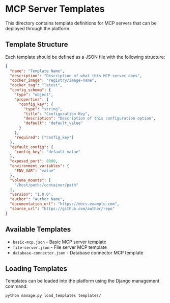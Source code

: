 # MCP Server Templates

This directory contains template definitions for MCP servers that can be deployed through the platform.

## Template Structure

Each template should be defined as a JSON file with the following structure:

```json
{
  "name": "Template Name",
  "description": "Description of what this MCP server does",
  "docker_image": "registry/image-name",
  "docker_tag": "latest",
  "config_schema": {
    "type": "object",
    "properties": {
      "config_key": {
        "type": "string",
        "title": "Configuration Key",
        "description": "Description of this configuration option",
        "default": "default_value"
      }
    },
    "required": ["config_key"]
  },
  "default_config": {
    "config_key": "default_value"
  },
  "exposed_port": 8080,
  "environment_variables": {
    "ENV_VAR": "value"
  },
  "volume_mounts": [
    "/host/path:/container/path"
  ],
  "version": "1.0.0",
  "author": "Author Name",
  "documentation_url": "https://docs.example.com",
  "source_url": "https://github.com/author/repo"
}
```

## Available Templates

- `basic-mcp.json` - Basic MCP server template
- `file-server.json` - File server MCP template
- `database-connector.json` - Database connector MCP template

## Loading Templates

Templates can be loaded into the platform using the Django management command:

```bash
python manage.py load_templates templates/
```
